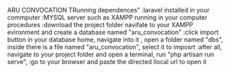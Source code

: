 ARU CONVOCATION
TRunning dependences"
     :laravel installed in your commputer
     :MYSQL server such as XAMPP running in your computer
procedures
     :download the project folder
     navifate to your XAMPP evironment and create a database named "aru_convocation"
     :click import button in your database home,
     navigate into it , open a folder named "dbs", inside there is a file named "aru_convocation", select it to imposrt
     :after all, navigate to your project folder and open a terminal, run "php artisan run serve",
     :go to your browser and paste the directed llocal url to open it
     
